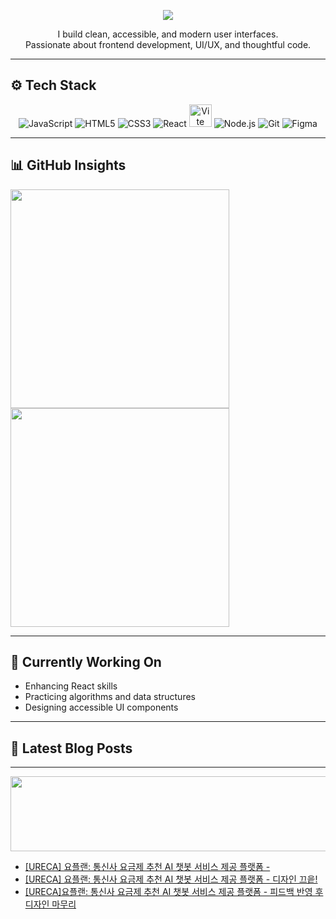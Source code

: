
<!-- 타이핑 효과 -->
<p align="center">
  <img src="https://readme-typing-svg.demolab.com?font=Fira+Code&size=22&pause=1200&color=FBA12F&center=true&vCenter=true&width=500&lines=Hi+there%2C+I'm+Yang+Sehyun!;Frontend+Developer+in+Progress;Clean+UI%2C+Clear+Logic;Slow+and+Steady+Growth" />
</p>

<!-- 소개 -->
<p align="center">
  I build clean, accessible, and modern user interfaces.<br/>
  Passionate about frontend development, UI/UX, and thoughtful code.
</p>

---

## ⚙️ Tech Stack

<p align="center">
  <img src="https://img.icons8.com/color/36/javascript.png" alt="JavaScript" title="JavaScript"/>
  <img src="https://img.icons8.com/color/36/html-5--v1.png" alt="HTML5" title="HTML5"/>
  <img src="https://img.icons8.com/color/36/css3.png" alt="CSS3" title="CSS3"/>
  <img src="https://img.icons8.com/officel/36/react.png" alt="React" title="React"/>
  <img src="https://vitejs.dev/logo.svg" alt ="Vite" title="Vite" width="36" height="36"/>
  <img src="https://img.icons8.com/fluency/36/node-js.png" alt="Node.js" title="Node.js"/>
  <img src="https://img.icons8.com/color/36/git.png" alt="Git" title="Git"/>
  <img src="https://img.icons8.com/color/36/figma--v1.png" alt="Figma" title="Figma"/>
</p>

---

## 📊 GitHub Insights

<p align="left">
  <img src="https://github-readme-stats.vercel.app/api?username=yshls&show_icons=true&theme=slateorange&hide_border=true&count_private=true&include_all_commits=true&custom_title=My%20GitHub%20Stats" width="350" />
   <img src="https://github-readme-stats.vercel.app/api/top-langs/?username=yshls&layout=compact&theme=slateorange&hide_border=true" width="350" />
</p> 

---

## 🚀 Currently Working On

- Enhancing React skills  
- Practicing algorithms and data structures  
- Designing accessible UI components  

---

## 📕 Latest Blog Posts

---

<a href="https://github.com/devxb/gitanimals">
  <img src="https://render.gitanimals.org/lines/yshls?pet-id=1" width="1000" height="120"/>
</a>
<ul><li><a href='https://recordoftheday.tistory.com/entry/URECA-%EC%9A%94%ED%94%8C%EB%9E%9C-%ED%86%B5%EC%8B%A0%EC%82%AC-%EC%9A%94%EA%B8%88%EC%A0%9C-%EC%B6%94%EC%B2%9C-AI-%EC%B1%97%EB%B4%87-%EC%84%9C%EB%B9%84%EC%8A%A4-%EC%A0%9C%EA%B3%B5-%ED%94%8C%EB%9E%AB%ED%8F%BC-1' target='_blank'>[URECA] 요플랜: 통신사 요금제 추천 AI 챗봇 서비스 제공 플랫폼 -</a></li><li><a href='https://recordoftheday.tistory.com/entry/%EB%94%94%EC%9E%90%EC%9D%B8-%EB%81%84%EC%9D%95' target='_blank'>[URECA] 요플랜: 통신사 요금제 추천 AI 챗봇 서비스 제공 플랫폼 - 디자인 끄읕!</a></li><li><a href='https://recordoftheday.tistory.com/entry/URECA-AI-%EC%B1%97%EB%B4%87-%EC%84%9C%EB%B9%84%EC%8A%A4-%EB%A7%8C%EB%93%A4%EA%B8%B0-%ED%94%BC%EB%93%9C%EB%B0%B1-%EB%B0%98%EC%98%81-%ED%9B%84-%EB%94%94%EC%9E%90%EC%9D%B8-%EB%A7%88%EB%AC%B4%EB%A6%AC' target='_blank'>[URECA]요플랜: 통신사 요금제 추천 AI 챗봇 서비스 제공 플랫폼 - 피드백 반영 후 디자인 마무리</a></li></ul>